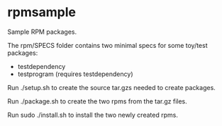 # rpmsample
Sample RPM packages.

The rpm/SPECS folder contains two minimal specs for some toy/test packages:

* testdependency
* testprogram (requires testdependency)

Run ./setup.sh to create the source tar.gzs needed to create packages.

Run ./package.sh to create the two rpms from the tar.gz files.

Run sudo ./install.sh to install the two newly created rpms.
